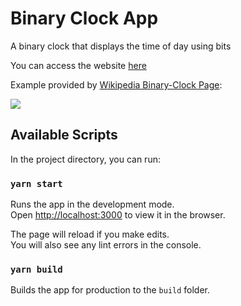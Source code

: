 # Binary Clock App

A binary clock that displays the time of day using bits

You can access the website <a href="https://ishanpjoshi.github.io/Binary-Clock/" target="_blank">here</a>

Example provided by [Wikipedia Binary-Clock Page](https://en.wikipedia.org/wiki/Binary_clock):

<img src="https://upload.wikimedia.org/wikipedia/commons/thumb/2/27/Binary_clock.svg/330px-Binary_clock.svg.png">

## Available Scripts

In the project directory, you can run:

### `yarn start`

Runs the app in the development mode.\
Open [http://localhost:3000](http://localhost:3000) to view it in the browser.

The page will reload if you make edits.\
You will also see any lint errors in the console.

### `yarn build`

Builds the app for production to the `build` folder.
